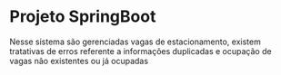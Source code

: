 <h1> Projeto SpringBoot </h1>
<p>Nesse sistema são gerenciadas vagas de estacionamento, existem tratativas de erros
referente a informações duplicadas e ocupação de vagas não existentes ou já ocupadas</p>
